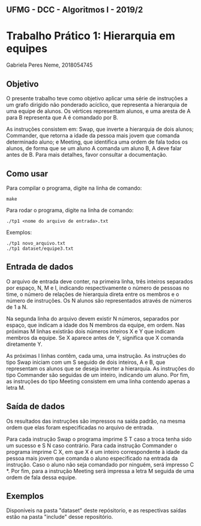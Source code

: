 ## UFMG - DCC - Algoritmos I - 2019/2
# Trabalho Prático 1: Hierarquia em equipes
Gabriela Peres Neme, 2018054745

## Objetivo
O presente trabalho teve como objetivo aplicar uma série de instruções a um grafo dirigido não ponderado acíclico, que representa a hierarquia de uma equipe de alunos. Os vértices representam alunos, e uma aresta de A para B representa que A é comandado por B.

As instruções consistem em: Swap, que inverte a hierarquia de dois alunos; Commander, que retorna a idade da pessoa mais jovem que comanda determinado aluno; e Meeting, que identifica uma ordem de fala todos os alunos, de forma que se um aluno A comanda um aluno B, A deve falar antes de B.
Para mais detalhes, favor consultar a documentação.

## Como usar

Para compilar o programa, digite na linha de comando:
```{bash}  
make
```  
Para rodar o programa, digite na linha de comando:
``` {bash}
./tp1 <nome do arquivo de entrada>.txt
```  

Exemplos:
```  
./tp1 novo_arquivo.txt
./tp1 dataset/equipe3.txt
```  

## Entrada de dados 
O arquivo de entrada deve conter, na primeira linha, três inteiros separados por espaço, N, M e I, indicando respectivamente o número de pessoas no time, o número de relações de hierarquia direta entre os membros e o número de instruções. Os N alunos são representados através de números de 1 a N.

Na segunda linha do arquivo devem existir N números, separados por espaço, que indicam a idade dos N membros da equipe, em ordem. Nas próximas M linhas existirão dois números inteiros X e Y que indicam membros da equipe. Se X aparece antes de Y, significa que X comanda diretamente Y.

As próximas I linhas contêm, cada uma, uma instrução. As instruções do tipo Swap iniciam com um S seguido de dois inteiros, A e B, que representam os alunos que se deseja inverter a hierarquia. As instruções do tipo Commander são seguidas de um inteiro, indicando um aluno. Por fim, as instruções do tipo Meeting consistem em uma linha contendo apenas a letra M.

## Saída de dados
Os resultados das instruções são impressos na saída padrão, na mesma ordem que elas foram especificadas no arquivo de entrada.

Para cada instrução Swap o programa imprime S T caso a troca tenha sido um sucesso e S N caso contrário. Para cada instrução Commander o programa imprime C X, em que X é um inteiro correspondente à idade da pessoa mais jovem que comanda o aluno especificado na entrada da instrução. Caso o aluno não seja comandado por ninguém, será impresso C *. 	Por fim, para a instrução Meeting será impressa a letra M seguida de uma ordem de fala dessa equipe.

## Exemplos
Disponíveis na pasta "dataset" deste repósitorio, e as respectivas saídas estão na pasta "include" desse repositório.